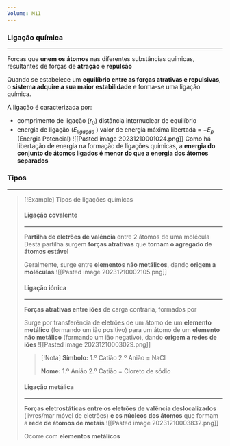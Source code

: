 ```yaml
---
Volume: M11
---
```

### Ligação química
---
Forças que **unem os átomos** nas diferentes substâncias químicas, resultantes de forças de **atração** e **repulsão**

Quando se estabelece um **equilíbrio entre as forças atrativas e repulsivas**, o **sistema adquire a sua maior estabilidade** e forma-se uma ligação química.

A ligação é caracterizada por:
- comprimento de ligação ($r_0$) distância internuclear de equilíbrio
- energia de ligação ($E_{ligação}$ ) valor de energia máxima libertada = $-E_p$ (Energia Potencial)
![[Pasted image 20231210001024.png]]
Como há libertação de energia na formação de ligações químicas, a **energia do conjunto de átomos ligados é menor do que a energia dos átomos separados**

### Tipos
---
>[!Example] Tipos de ligações químicas
>#### Ligação covalente
>---
>**Partilha de eletrões de valência** entre 2 átomos de uma molécula
>Desta partilha surgem **forças atrativas** que **tornam o agregado de átomos estável**
>
>Geralmente, surge entre **elementos não metálicos**, dando **origem a moléculas**
>![[Pasted image 20231210002105.png]]
>
>#### Ligação iónica
>---
>**Forças atrativas entre iões** de carga contrária, formados por 
>
>Surge por transferência de eletrões de um átomo de um **elemento metálico** (formando um ião positivo) para um átomo de um **elemento não metálico** (formando um ião negativo), dando **origem a redes de iões**
>![[Pasted image 20231210003029.png]]
>>[!Nota]
>>**Símbolo:**
>>1.º Catião
>>2.º Anião
>>= NaCl
>>
>>**Nome:**
>>1.º Anião
>>2.º Catião
>>= Cloreto de sódio
>
>#### Ligação metálica
>---
>**Forças eletrostáticas entre os eletrões de valência deslocalizados** (livres/mar móvel de eletrões) **e os núcleos dos átomos** que formam a **rede de átomos de metais**
>![[Pasted image 20231210003832.png]]
>
>Ocorre com **elementos metálicos**

